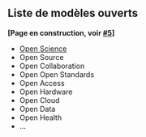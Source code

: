 ## Liste de modèles ouverts

**[Page en construction, voir [#5](https://github.com/AbcSxyZ/Open-Models/issues/5)]**

- [Open Science](/contenu/modèles/open-science.md)
- Open Source
- Open Collaboration
- Open Open Standards
- Open Access
- Open Hardware
- Open Cloud
- Open Data
- Open Health
- ...

